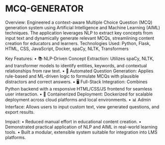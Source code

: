 # MCQ-GENERATOR
Overview:
Engineered a context-aware Multiple Choice Question (MCQ) generation system using Artificial Intelligence and Machine Learning (AIML) techniques. The application leverages NLP to extract key concepts from input text and dynamically generate relevant MCQs, streamlining content creation for educators and learners.
Technologies Used:
Python, Flask, HTML, CSS, JavaScript, Docker, spaCy, NLTK, Transformers


Key Features:
• 	📚 NLP-Driven Concept Extraction: Utilizes spaCy, NLTK, and transformer models to identify entities, keywords, and contextual relationships from raw text.
• 	🧪 Automated Question Generation: Applies rule-based and ML-driven logic to formulate MCQs with plausible distractors and correct answers.
• 	🖥️ Full-Stack Integration: Combines Python backend with a responsive HTML/CSS/JS frontend for seamless user interaction.
• 	🚀 Containerized Deployment: Dockerized for scalable deployment across cloud platforms and local environments.
• 	📊 Admin Interface: Allows users to input custom text, view generated questions, and export results.


Impact:
• 	Reduced manual effort in educational content creation.
• 	Demonstrated practical application of NLP and AIML in real-world learning tools.
• 	Built a modular, extensible system suitable for integration into LMS platforms.
